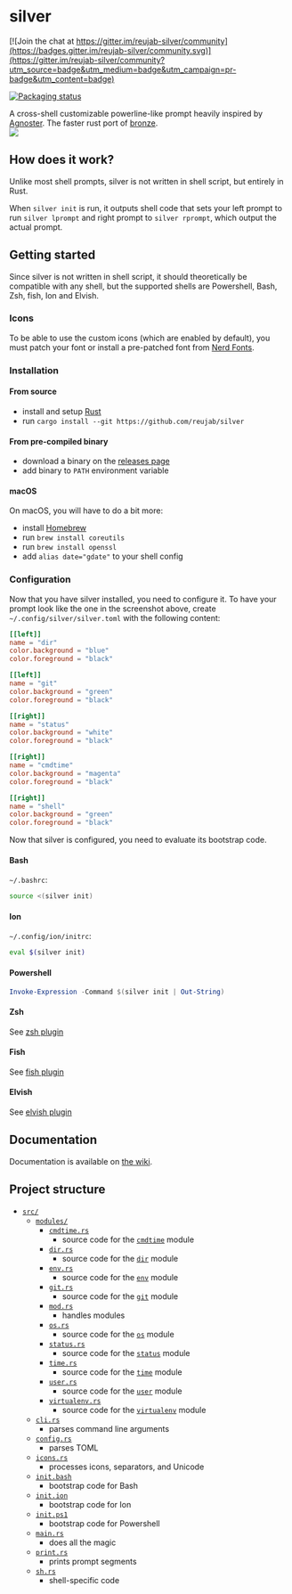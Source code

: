# silver

[![Join the chat at https://gitter.im/reujab-silver/community](https://badges.gitter.im/reujab-silver/community.svg)](https://gitter.im/reujab-silver/community?utm_source=badge&utm_medium=badge&utm_campaign=pr-badge&utm_content=badge)

[![Packaging status](https://repology.org/badge/vertical-allrepos/silver.svg)](https://repology.org/project/silver/versions)

A cross-shell customizable powerline-like prompt heavily inspired by [Agnoster](https://github.com/agnoster/agnoster-zsh-theme). The faster rust port of [bronze](https://github.com/reujab/bronze).<br/>
![](./sleep.png)

## How does it work?

Unlike most shell prompts, silver is not written in shell script, but entirely in Rust.

When `silver init` is run, it outputs shell code that sets your left prompt to run `silver lprompt` and right prompt to `silver rprompt`, which output the actual prompt.

## Getting started

Since silver is not written in shell script, it should theoretically be compatible with any shell, but the supported shells are Powershell, Bash, Zsh, fish, Ion and Elvish.

### Icons

To be able to use the custom icons (which are enabled by default), you must patch your font or install a pre-patched font from [Nerd Fonts](https://github.com/ryanoasis/nerd-fonts).

### Installation

#### From source

- install and setup [Rust](https://www.rust-lang.org/)
- run `cargo install --git https://github.com/reujab/silver`

#### From pre-compiled binary

- download a binary on the [releases page](https://github.com/reujab/silver/releases)
- add binary to `PATH` environment variable

#### macOS

On macOS, you will have to do a bit more:

- install [Homebrew](https://brew.sh/)
- run `brew install coreutils`
- run `brew install openssl`
- add `alias date="gdate"` to your shell config

### Configuration

Now that you have silver installed, you need to configure it. To have your prompt look like the one in the screenshot above, create `~/.config/silver/silver.toml` with the following content:

```toml
[[left]]
name = "dir"
color.background = "blue"
color.foreground = "black"

[[left]]
name = "git"
color.background = "green"
color.foreground = "black"

[[right]]
name = "status"
color.background = "white"
color.foreground = "black"

[[right]]
name = "cmdtime"
color.background = "magenta"
color.foreground = "black"

[[right]]
name = "shell"
color.background = "green"
color.foreground = "black"
```

Now that silver is configured, you need to evaluate its bootstrap code.

#### Bash

`~/.bashrc`:

```sh
source <(silver init)
```

#### Ion

`~/.config/ion/initrc`:

```sh
eval $(silver init)
```

#### Powershell

```ps1
Invoke-Expression -Command $(silver init | Out-String)
```

#### Zsh

See [zsh plugin](https://github.com/silver-prompt/zsh#installation)

#### Fish

See [fish plugin](https://github.com/silver-prompt/fish#installation)

#### Elvish

See [elvish plugin](https://github.com/silver-prompt/elvish#installation)

## Documentation

Documentation is available on [the wiki](https://github.com/reujab/silver/wiki).

## Project structure

- [`src/`](src)
  - [`modules/`](src/modules)
    - [`cmdtime.rs`](src/modules/cmdtime.rs)
      - source code for the [`cmdtime`](https://github.com/reujab/silver/wiki/Command-Time) module
    - [`dir.rs`](src/modules/dir.rs)
      - source code for the [`dir`](https://github.com/reujab/silver/wiki/Directory) module
    - [`env.rs`](src/modules/env.rs)
      - source code for the [`env`](https://github.com/reujab/silver/wiki/Environment-Variable) module
    - [`git.rs`](src/modules/git.rs)
      - source code for the [`git`](https://github.com/reujab/silver/wiki/Git) module
    - [`mod.rs`](src/modules/mod.rs)
      - handles modules
    - [`os.rs`](src/modules/os.rs)
      - source code for the [`os`](https://github.com/reujab/silver/wiki/OS) module
    - [`status.rs`](src/modules/status.rs)
      - source code for the [`status`](https://github.com/reujab/silver/wiki/Status) module
    - [`time.rs`](src/modules/time.rs)
      - source code for the [`time`](https://github.com/reujab/silver/wiki/Time) module
    - [`user.rs`](src/modules/user.rs)
      - source code for the [`user`](https://github.com/reujab/silver/wiki/User) module
    - [`virtualenv.rs`](src/modules/virtualenv.rs)
      - source code for the [`virtualenv`](https://github.com/reujab/silver/wiki/virtualenv) module
  - [`cli.rs`](src/cli.rs)
    - parses command line arguments
  - [`config.rs`](src/config.rs)
    - parses TOML
  - [`icons.rs`](src/icons.rs)
    - processes icons, separators, and Unicode
  - [`init.bash`](src/init.bash)
    - bootstrap code for Bash
  - [`init.ion`](src/init.ion)
    - bootstrap code for Ion
  - [`init.ps1`](src/init.ps1)
    - bootstrap code for Powershell
  - [`main.rs`](src/main.rs)
    - does all the magic
  - [`print.rs`](src/print.rs)
    - prints prompt segments
  - [`sh.rs`](src/sh.rs)
    - shell-specific code
